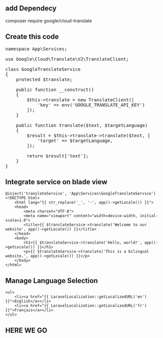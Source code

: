 ## add Dependecy

composer require google/cloud-translate


## Create this code 

<pre>
namespace App\Services;

use Google\Cloud\Translate\V2\TranslateClient;

class GoogleTranslateService
{
    protected $translate;

    public function __construct()
    {
        $this->translate = new TranslateClient([
            'key' => env('GOOGLE_TRANSLATE_API_KEY')
        ]);
    }

    public function translate($text, $targetLanguage)
    {
        $result = $this->translate->translate($text, [
            'target' => $targetLanguage,
        ]);

        return $result['text'];
    }
}
</pre>

## Integrate service on blade view



```
@inject('translateService', 'App\Services\GoogleTranslateService')
<!DOCTYPE html>
    <html lang="{{ str_replace('_', '-', app()->getLocale()) }}">
    <head>
        <meta charset="UTF-8">
        <meta name="viewport" content="width=device-width, initial-scale=1.0">
        <title>{{ $translateService->translate('Welcome to our website', app()->getLocale()) }}</title>
    </head>
    <body>
        <h1>{{ $translateService->translate('Hello, world!', app()->getLocale()) }}</h1>
        <p>{{ $translateService->translate('This is a bilingual website.', app()->getLocale()) }}</p>
    </body>
</html>
```

## Manage Language Selection

```
<ul>
    <li><a href="{{ LaravelLocalization::getLocalizedURL('en') }}">English</a></li>
    <li><a href="{{ LaravelLocalization::getLocalizedURL('fr') }}">Français</a></li>
</ul>
```

## HERE WE GO

